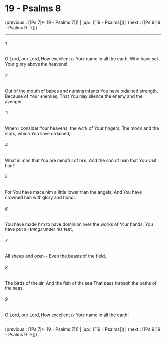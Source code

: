 # 19 - Psalms 8

(previous:: [[Ps 7|← 19 - Psalms 7]]) | (up:: [[19 - Psalms]]) | (next:: [[Ps 9|19 - Psalms 9 →]])

***


###### 1 
O Lord, our Lord, How excellent _is_ Your name in all the earth, Who have set Your glory above the heavens! 

###### 2 
Out of the mouth of babes and nursing infants You have ordained strength, Because of Your enemies, That You may silence the enemy and the avenger. 

###### 3 
When I consider Your heavens, the work of Your fingers, The moon and the stars, which You have ordained, 

###### 4 
What is man that You are mindful of him, And the son of man that You visit him? 

###### 5 
For You have made him a little lower than the angels, And You have crowned him with glory and honor. 

###### 6 
You have made him to have dominion over the works of Your hands; You have put all _things_ under his feet, 

###### 7 
All sheep and oxen-- Even the beasts of the field, 

###### 8 
The birds of the air, And the fish of the sea That pass through the paths of the seas. 

###### 9 
O Lord, our Lord, How excellent _is_ Your name in all the earth!

***

(previous:: [[Ps 7|← 19 - Psalms 7]]) | (up:: [[19 - Psalms]]) | (next:: [[Ps 9|19 - Psalms 9 →]])

